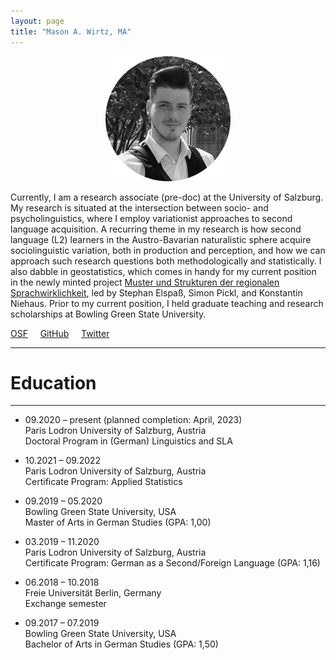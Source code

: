 ```yaml
---
layout: page
title: "Mason A. Wirtz, MA"
---
```


<p align="center">
  <img width="200" height="200" src="/images/HomePhoto.png" />
</p>


Currently, I am a research associate (pre-doc) at the University of Salzburg. My research is situated at the intersection between socio- and psycholinguistics, where I employ variationist approaches to second language acquisition. A recurring theme in my research is how second language (L2) learners in the Austro-Bavarian naturalistic sphere acquire sociolinguistic variation, both in production and perception, and how we can approach such research questions both methodologically and statistically. I also dabble in geostatistics, which comes in handy for my current position in the newly minted project [Muster und Strukturen der regionalen Sprachwirklichkeit](https://www.plus.ac.at/germanistik/forschung/muster-und-strukturen-der-regionalen-sprachwirklichkeit/), led by Stephan Elspaß, Simon Pickl, and Konstantin Niehaus. Prior to my current position, I held graduate teaching and research scholarships at Bowling Green State University.


[OSF](https://osf.io/gn4m7/)  &nbsp; &nbsp; [GitHub](https://github.com/MasonWirtz)  &nbsp; &nbsp; [Twitter](https://mobile.twitter.com/WirtzMason)

----------------
# Education
----------------
- 09.2020 – present (planned completion: April, 2023)  <br> Paris Lodron University of Salzburg, Austria <br> Doctoral Program in (German) Linguistics and SLA

- 10.2021 – 09.2022 <br> Paris Lodron University of Salzburg, Austria <br> Certificate Program: Applied Statistics

- 09.2019 – 05.2020 <br> Bowling Green State University, USA <br> Master of Arts in German Studies (GPA: 1,00)

- 03.2019 – 11.2020 <br> Paris Lodron University of Salzburg, Austria <br> Certificate Program: German as a Second/Foreign Language (GPA: 1,16)

- 06.2018 – 10.2018 <br> Freie Universität Berlin, Germany <br> Exchange semester 

- 09.2017 – 07.2019 <br> Bowling Green State University, USA <br> Bachelor of Arts in German Studies (GPA: 1,50)
